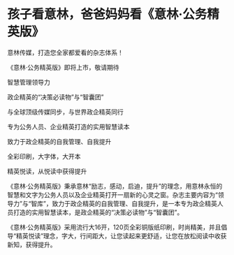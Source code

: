 # 孩子看意林，爸爸妈妈看《意林·公务精英版》

意林传媒，打造您全家都爱看的杂志体系！

《意林·公务精英版》即将上市，敬请期待

智慧管理领导力

政企精英的“决策必读物”与“智囊团”

与全球顶级传媒同步，与世界政企精英同行

专为公务人员、企业精英打造的实用智慧读本

致力于政企精英的自我管理、自我提升

全彩印刷，大字体，大开本

精英悦读，从悦读中获得提升

《意林·公务精英版》秉承意林“励志，感动，启迪，提升”的理念，用意林永恒的智慧和文字为公务人员以及企业精英打开一扇新的心灵之窗。杂志主要内容为“领导力”与“智库”，致力于政企精英的自我管理、自我提升，是一本专为政企精英人员打造的实用智慧读本，是政企精英的“决策必读物”与“智囊团”。

《意林·公务精英版》采用流行大16开，120页全彩铜版纸印刷，时尚精美，并且倡导“精英悦读”理念，字大，行间距大，让您读起来更舒适，让您在放松阅读中收获新知，获得提升。
